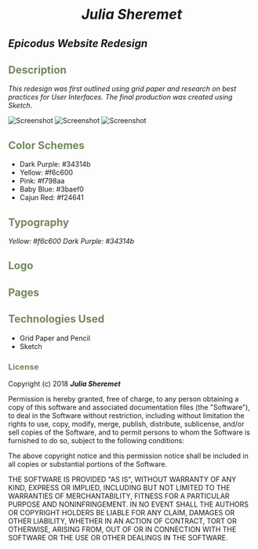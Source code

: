 # _<p align="center">Julia Sheremet</p>_

## _Epicodus Website Redesign_

## <span style="color:#74875d;">Description</span>

_This redesign was first outlined using grid paper and research on best practices for User Interfaces. The final production was created using Sketch._

![Screenshot](outline.jpeg)
![Screenshot](sketch.png)
![Screenshot](mobile.png)

## <span style="color:#74875d;">Color Schemes</span>

* Dark Purple: #34314b
* Yellow: #f6c600
* Pink: #f798aa
* Baby Blue: #3baef0
* Cajun Red: #f24641

## <span style="color:#74875d;">Typography</span>


_Yellow: #f6c600_
_Dark Purple: #34314b_

## <span style="color:#74875d;">Logo</span>


## <span style="color:#74875d;">Pages</span>



## <span style="color:#74875d;">Technologies Used</span>

* Grid Paper and Pencil
* Sketch

### <span style="color:#74875d;">License</span>

Copyright (c) 2018 ****_Julia Sheremet_****

Permission is hereby granted, free of charge, to any person obtaining a copy of this software and associated documentation files (the "Software"), to deal in the Software without restriction, including without limitation the rights to use, copy, modify, merge, publish, distribute, sublicense, and/or sell copies of the Software, and to permit persons to whom the Software is furnished to do so, subject to the following conditions:

The above copyright notice and this permission notice shall be included in all copies or substantial portions of the Software.

THE SOFTWARE IS PROVIDED "AS IS", WITHOUT WARRANTY OF ANY KIND, EXPRESS OR IMPLIED, INCLUDING BUT NOT LIMITED TO THE WARRANTIES OF MERCHANTABILITY, FITNESS FOR A PARTICULAR PURPOSE AND NONINFRINGEMENT. IN NO EVENT SHALL THE AUTHORS OR COPYRIGHT HOLDERS BE LIABLE FOR ANY CLAIM, DAMAGES OR OTHER LIABILITY, WHETHER IN AN ACTION OF CONTRACT, TORT OR OTHERWISE, ARISING FROM, OUT OF OR IN CONNECTION WITH THE SOFTWARE OR THE USE OR OTHER DEALINGS IN THE SOFTWARE.
